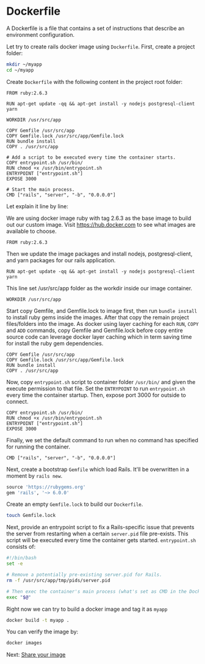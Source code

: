 # Dockerfile

A Dockerfile is a file that contains a set of instructions that describe an environment configuration.

Let try to create rails docker image using `Dockerfile`. First, create a project folder:

```bash
mkdir ~/myapp
cd ~/myapp
```

Create `Dockerfile` with the following content in the project root folder:

```docker
FROM ruby:2.6.3

RUN apt-get update -qq && apt-get install -y nodejs postgresql-client yarn

WORKDIR /usr/src/app

COPY Gemfile /usr/src/app
COPY Gemfile.lock /usr/src/app/Gemfile.lock
RUN bundle install
COPY . /usr/src/app

# Add a script to be executed every time the container starts.
COPY entrypoint.sh /usr/bin/
RUN chmod +x /usr/bin/entrypoint.sh
ENTRYPOINT ["entrypoint.sh"]
EXPOSE 3000

# Start the main process.
CMD ["rails", "server", "-b", "0.0.0.0"]
```
Let explain it line by line:

We are using docker image ruby with tag 2.6.3 as the base image to build out our custom image. Visit https://hub.docker.com to see what images are available to choose.

```docker
FROM ruby:2.6.3
```

Then we update the image packages and install nodejs, postgresql-client, and yarn packages for our rails application.


```docker
RUN apt-get update -qq && apt-get install -y nodejs postgresql-client yarn
```

This line set /usr/src/app folder as the workdir inside our image container.

```docker
WORKDIR /usr/src/app
```

Start copy Gemfile, and Gemfile.lock to image first, then run `bundle install` to install ruby gems inside the images. After that copy the remain project files/folders into the image. As docker using layer caching for each `RUN`, `COPY` and `ADD` commands, copy Gemfile and Gemfile.lock before copy entire source code can leverage docker layer caching which in term saving time for install the ruby gem dependencies.

```docker
COPY Gemfile /usr/src/app
COPY Gemfile.lock /usr/src/app/Gemfile.lock
RUN bundle install
COPY . /usr/src/app
```

Now, copy `entrypoint.sh` script to container folder `/usr/bin/` and given the execute permission to that file. Set the `ENTRYPOINT` to run `entrypoint.sh` every time the container startup. Then, expose port 3000 for outside to connect.

```docker
COPY entrypoint.sh /usr/bin/
RUN chmod +x /usr/bin/entrypoint.sh
ENTRYPOINT ["entrypoint.sh"]
EXPOSE 3000
```

Finally, we set the default command to run when no command has specified for running the container.

```docker
CMD ["rails", "server", "-b", "0.0.0.0"]
```

Next, create a bootstrap `Gemfile` which load Rails. It'll be overwritten in a moment by `rails new`.

```ruby
source 'https://rubygems.org'
gem 'rails', '~> 6.0.0'
```

Create an empty `Gemfile.lock` to build our `Dockerfile`.

```bash
touch Gemfile.lock
```

Next, provide an entrypoint script to fix a Rails-specific issue that prevents the server from restarting when a certain `server.pid` file pre-exists. This script will be executed every time the container gets started. `entrypoint.sh` consists of:

```bash
#!/bin/bash
set -e

# Remove a potentially pre-existing server.pid for Rails.
rm -f /usr/src/app/tmp/pids/server.pid

# Then exec the container's main process (what's set as CMD in the Dockerfile).
exec "$@"
```

Right now we can try to build a docker image and tag it as `myapp`

```bash
docker build -t myapp .
```

You can verify the image by:

```bash
docker images
```

Next: [Share your image](08-share-your-image.md)